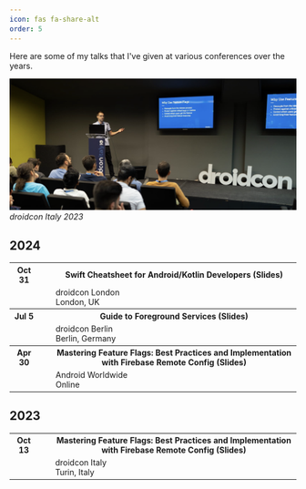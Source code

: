 ```yaml
---
icon: fas fa-share-alt
order: 5
---
```




Here are some of my talks that I've given at various conferences over the years.


![droidcon Italy 23](/assets/img/talks/droidcon_italy_23.png)
_droidcon Italy 2023_


## 2024

<table style="border-collapse: collapse; border: none;">
  <tr style="border-collapse: collapse; border: none;"> 
    <th>Oct 31</th>
    <th style="padding-left: 30px;"><a href="https://speakerdeck.com/landomen/kotlin-developers" style="text-decoration: none;">Swift Cheatsheet for Android/Kotlin Developers</a> (<a href="https://speakerdeck.com/landomen/kotlin-developers" style="text-decoration: none;">Slides</a>)</th>
  </tr>
  <tr style="border-collapse: collapse; border: none;">
    <td></td>
    <td style="padding-left: 30px;"><a href="https://london.droidcon.com/" style="text-decoration: none;">droidcon London<br>London, UK</a></td>
  </tr>
  <tr style="border-collapse: collapse; border: none;"> 
    <th>Jul 5</th>
    <th style="padding-left: 30px;"><a href="https://www.droidcon.com/2024/08/30/guide-to-foreground-services/" style="text-decoration: none;">Guide to Foreground Services</a> (<a href="https://speakerdeck.com/landomen/guide-to-foreground-service-droidcon-berlin-2024" style="text-decoration: none;">Slides</a>)</th>
  </tr>
  <tr style="border-collapse: collapse; border: none;">
    <td></td>
    <td style="padding-left: 30px;"><a href="https://berlin.droidcon.com/" style="text-decoration: none;">droidcon Berlin<br>Berlin, Germany</a></td>
  </tr>
  <tr style="border-collapse: collapse; border: none;"> 
    <th>Apr 30</th>
    <th style="padding-left: 30px;"><a href="https://www.youtube.com/watch?v=2LQB9unjdU0" style="text-decoration: none;">Mastering Feature Flags: Best Practices and Implementation with Firebase Remote Config</a> (<a href="https://speakerdeck.com/landomen/mastering-feature-flags-best-practices-and-implementation-with-firebase-remote-config" style="text-decoration: none;">Slides</a>)</th>
  </tr>
  <tr style="border-collapse: collapse; border: none;">
    <td></td>
    <td style="padding-left: 30px;"><a href="https://android-worldwide.com" style="text-decoration: none;">Android Worldwide<br>Online</a></td>
  </tr>
</table>

## 2023

<table style="border-collapse: collapse; border: none;">
  <tr style="border-collapse: collapse; border: none;"> 
    <th>Oct 13</th>
    <th style="padding-left: 30px;"><a href="https://www.youtube.com/watch?v=8qCQE8Ylxw8" style="text-decoration: none;">Mastering Feature Flags: Best Practices and Implementation with Firebase Remote Config</a>  (<a href="https://speakerdeck.com/landomen/mastering-feature-flags-best-practices-and-implementation-with-firebase-remote-config" style="text-decoration: none;">Slides</a>)</th>
  </tr>
  <tr style="border-collapse: collapse; border: none;">
    <td></td>
    <td style="padding-left: 30px;"><a href="https://it.droidcon.com/2023/" style="text-decoration: none;">droidcon Italy<br>Turin, Italy</a></td>
  </tr>
</table>